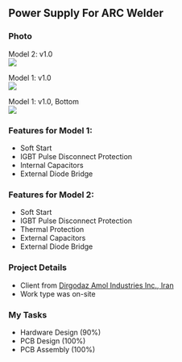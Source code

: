 ## Power Supply For ARC Welder

### Photo
Model 2: v1.0  
![](https://s32.picofile.com/file/8478562976/Model2_v1_0.jpg)

Model 1: v1.0  
![](https://s32.picofile.com/file/8478562800/Model1_v1_0.jpg)

Model 1: v1.0, Bottom  
![](https://s32.picofile.com/file/8478562818/Model1_v1_0_Bottom.jpg)

### Features for Model 1:
- Soft Start
- IGBT Pulse Disconnect Protection
- Internal Capacitors
- External Diode Bridge

### Features for Model 2:
- Soft Start
- IGBT Pulse Disconnect Protection
- Thermal Protection
- External Capacitors
- External Diode Bridge

### Project Details
- Client from [Dirgodaz Amol Industries Inc., Iran](https://dirgodazamol.com/en/)  
- Work type was on-site

### My Tasks
- Hardware Design (90%)
- PCB Design (100%)
- PCB Assembly (100%)